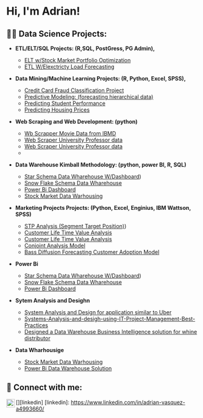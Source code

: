 
<h1>Hi, I'm Adrian! 

<h2>👨‍💻 Data Science Projects:</h2>

- <b>ETL/ELT/SQL Projects: (R,SQL, PostGress, PG Admin),</b>
  - [ELT w/Stock Market Portfolio Optimization](https://github.com/avasquez9999/CapStone-Project-Fraud-Dection-Using-R-and-Power-Bi-for-data-Viz)
  - [ETL W/Elexctricty Load Forecasting](https://github.com/avasquez9999/SQL-AND-R-ETL-Project-Electricity-load-data-wharhousing-and-forecasting)   
  
- <b>Data Mining/Machine Learning Projects: (R, Python, Excel, SPSS),</b>
  - [Credit Card Fraud Classification Project](https://github.com/avasquez9999/CapStone-Project-Fraud-Dection-Using-R-and-Power-Bi-for-data-Viz)
  - [Predictive Modeling: (forecasting hierarchical data)](https://github.com/avasquez9999/Advanced-Forecasting-Project)
  - [Predicting Student Performance](https://github.com/avasquez9999/Predicting-Student-Performance)    
  - [Predicting Housing Prices](https://github.com/avasquez9999/Boston-Housing-predictive-modeling)

- <b>Web Scraping and Web Development: (python)</b>
  - [Wb Scrapper Movie Data from IBMD ](https://github.com/avasquez9999/Several-Web-scraping-and-Web-aplication-Projectsject-3)
  - [Web Scraper University Professor data](https://github.com/avasquez9999/Several-Web-scraping-and-Web-aplication-Projectsject-3)
  - [Web Scraper University Professor data](https://github.com/avasquez9999/Several-Web-scraping-and-Web-aplication-Projectsject-3)
  - 
- <b>Data Warehouse Kimball Methodology: (python, power BI, R, SQL)</b>
  - [Star Schema Data Wharehouse W/Dashboard](https://github.com/avasquez9999/Data-Wharhousing-Star-Schema-witth-Interactive-Dashboard/blob/main/README.md))
  - [Snow Flake Schema Data Wharehouse](https://github.com/avasquez9999/Data-Wharhouse-Snowflake-Schema-witth--Interactive-Dashboard)
  - [Power Bi Dashboard](https://github.com/avasquez9999/CapStone-Project-Fraud-Dection-Using-R-and-Power-Bi-for-data-Viz)
  - [Stock Market Data Warhousing](https://github.com/avasquez9999/SQL-AND-R-ETL-Project-Electricity-load-data-wharhousing-and-forecasting)

    
- <b>Marketing Projects Projects: (Python, Excel, Enginius, IBM Wattson, SPSS)</b>
  - [STP Analysis (Segment Target Position)](https://github.com/avasquez9999/Positon-Segment-Target-Marketing-Analysis))
  - [Customer Life Time Value Analysis](https://github.com/avasquez9999/Custermer-Life-Time-Value-Model)
  - [Customer Life Time Value Analysis](https://github.com/avasquez9999/Custermer-Life-Time-Value-Model)
  - [Conjoint Analysis Model](https://github.com/avasquez9999/Conjoint-Analysis)
  - [Bass Diffusion Forecasting Customer Adoption Model](https://github.com/avasquez9999/Marketing-Bass-Diffusion-Analysis)
 
- <b>Power Bi</b>
  - [Star Schema Data Wharehouse W/Dashboard](https://github.com/avasquez9999/Data-Wharhousing-Star-Schema-witth-Interactive-Dashboard/blob/main/README.md))
  - [Snow Flake Schema Data Wharehouse](https://github.com/avasquez9999/Data-Wharhouse-Snowflake-Schema-witth--Interactive-Dashboard)
  - [Power Bi Dashboard](https://github.com/avasquez9999/CapStone-Project-Fraud-Dection-Using-R-and-Power-Bi-for-data-Viz)
   
- <b>Sytem Analysis and Desighn</b>
   - [System Analysis and Design for application similar to Uber](https://github.com/avasquez9999/System-Analysis-and-Disign-for-an-aplication-similar-to-Uber )
   - [Systems-Analysis-and-desigh-using-IT-Project-Management-Best-Practices](https://github.com/avasquez9999/Systems-Analysis-and-desigh-using-IT-Project-Management-Best-Practices)
   - [Designed a Data Warehouse Business Intelligence solution for whine distributor](https://github.com/avasquez9999/Data-Wharhousing-Business-Intelegence-System/upload/main)
- <b>Data Wharhousige</b>
  - [Stock Market Data Warhousing](https://github.com/avasquez9999/SQL-AND-R-ETL-Project-Electricity-load-data-wharhousing-and-forecasting)
  - [Power Bi Data Warehouse Solution](https://github.com/avasquez9999/Data-Wharhousing-Business-Intelegence-System/upload/main)





<h2> 🤳 Connect with me:</h2>

[<img align="left" alt="JoshMadakor | LinkedIn" width="22px" src="https://cdn.jsdelivr.net/npm/simple-icons@v3/icons/linkedin.svg" />][linkedin]
[linkedin]: https://www.linkedin.com/in/adrian-vasquez-a4993660/




